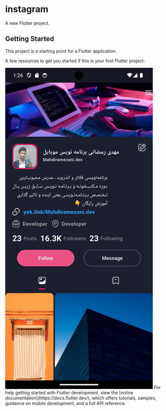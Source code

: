 # instagram

A new Flutter project.

## Getting Started

This project is a starting point for a Flutter application.

A few resources to get you started if this is your first Flutter project:


<img src="https://raw.githubusercontent.com/mahdiramazani/instagram-app-flutter/master/assets/images/readme.png">
For help getting started with Flutter development, view the
[online documentation](https://docs.flutter.dev/), which offers tutorials,
samples, guidance on mobile development, and a full API reference.

